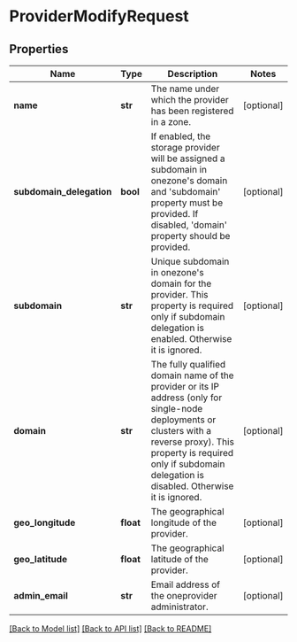 # ProviderModifyRequest

## Properties
Name | Type | Description | Notes
------------ | ------------- | ------------- | -------------
**name** | **str** | The name under which the provider has been registered in a zone. | [optional] 
**subdomain_delegation** | **bool** | If enabled, the storage provider will be assigned a subdomain in onezone&#x27;s domain and &#x27;subdomain&#x27; property must be provided. If disabled, &#x27;domain&#x27; property should be provided.  | [optional] 
**subdomain** | **str** | Unique subdomain in onezone&#x27;s domain for the provider. This property is required only if subdomain delegation is enabled. Otherwise it is ignored.  | [optional] 
**domain** | **str** | The fully qualified domain name of the provider or its IP address (only for single-node deployments or clusters with a reverse proxy). This property is required only if subdomain delegation is disabled. Otherwise it is ignored.  | [optional] 
**geo_longitude** | **float** | The geographical longitude of the provider. | [optional] 
**geo_latitude** | **float** | The geographical latitude of the provider. | [optional] 
**admin_email** | **str** | Email address of the oneprovider administrator. | [optional] 

[[Back to Model list]](../README.md#documentation-for-models) [[Back to API list]](../README.md#documentation-for-api-endpoints) [[Back to README]](../README.md)


